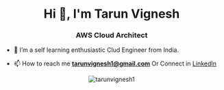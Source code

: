 <h1 align="center">Hi 👋, I'm Tarun Vignesh</h1>
<h3 align="center">AWS Cloud Architect</h3>


- 🌱 I’m a self learning enthusiastic Clud Engineer from India. 


- 📫 How to reach me **tarunvignesh1@gmail.com**  Or Connect in <a href = "https://linkedin.com/in/tarunvignesh">LinkedIn</a>

<p align="center" ><img align="center" src="https://github-readme-streak-stats.herokuapp.com/?user=tarunvignesh1&" alt="tarunvignesh1" /></p>


